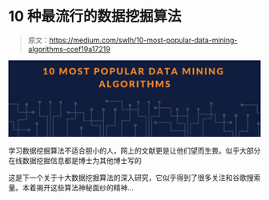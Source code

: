 # 10 种最流行的数据挖掘算法

> 原文：<https://medium.com/swlh/10-most-popular-data-mining-algorithms-ccef19a17219>

![](img/33377a4c57098ef22f31d113fcb02b77.png)

学习数据挖掘算法不适合胆小的人，网上的文献更是让他们望而生畏。似乎大部分在线数据挖掘信息都是博士为其他博士写的

这是下一个关于十大数据挖掘算法的深入研究，它似乎得到了很多关注和谷歌搜索量。本着揭开这些算法神秘面纱的精神…